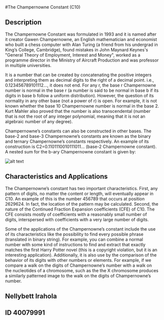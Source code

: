 
#The Champernowne Constant (C10)

## Description

The Champernowne Constant was formulated in 1993 and it is named after it creator Gawen Champernowne, an English mathematician and economist who built a chess computer with Alan Turing (a friend from his undergrad in King’s College, Cambridge), found mistakes in John Maynard Keynes's "General Theory of Employment, Interest and Money", worked as a programme director in the Ministry of Aircraft Production and was professor in multiple universities.  

It is a number that can be created by concatenating the positive integers and interpreting them as decimal digits to the right of a decimal point. i.e., 0.123456789101112…, it does not end. For any r, the base r Champernowne number is normal in the base r (a number is said to be normal in base b if its digits in base b follow a uniform distribution). However, the question of its normality in any other base (not a power of r) is open. For example, it is not known whether the base 10 Champernowne number is normal in the base 2. Kurt Mahler also proved that the number is also transcendental (number that is not the root of any integer polynomial, meaning that it is not an algebraic number of any degree). 

Champernowne’s constants can also be constructed in other bases. The base-2 and base-3 Champernowne’s constants are known as the binary and ternary Champernowne’s constants respectively. An example of its construction is C2=0.1101110010111011... (base-2 Champernowne constant). A nested sum for the b-ary Champernowne constant is given by:

![alt text](https://)

## Characteristics and Applications

The Champernowne’s constant has two important characteristics. First, any pattern of digits, no matter the content or length, will eventually appear in C10.  An example of this is the number 456789 that occurs at position 2629624. In fact, the location of the pattern may be calculated. Second, the nature of the Continued Fraction Expansion coefficients (CFE) of C10. The CFE consists mostly of coefficients with a reasonably small number of digits, interspersed with coefficients with a very large number of digits.

Some of the applications of the Champernowne’s constant include the use of its characteristics like the possibility to find every possible phrase (translated in binary string). For example, you can combine a normal number with some kind of instructions to find and extract that exactly matches the first Harry Potter novel (this is a copyright violation, but it is an interesting application). Additionally, it is also use by the comparison of the behavior of its digits with other numbers or elements. For example, if we compare a walk on the digits of Champernowne’s number with a walk on the nucleotides of a chromosome, such as the the X chromosome produces a similarly patterned image to the walk on the digits of Champernowne’s number.


## Nellybett Irahola
## ID 40079991

